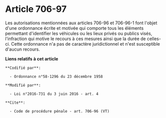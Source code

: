 # Article 706-97

Les autorisations mentionnées aux articles 706-96 et 706-96-1 font l'objet d'une ordonnance écrite et motivée qui comporte
tous les éléments permettant d'identifier les véhicules ou les lieux privés ou publics visés, l'infraction qui motive le
recours à ces mesures ainsi que la durée de celles-ci. Cette ordonnance n'a pas de caractère juridictionnel et n'est
susceptible d'aucun recours.

**Liens relatifs à cet article**

	**Codifié par**:

	  - Ordonnance n°58-1296 du 23 décembre 1958

	**Modifié par**:

	  - Loi n°2016-731 du 3 juin 2016 - art. 4

	**Cite**:

	  - Code de procédure pénale - art. 706-96 (VT)

